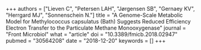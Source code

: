 +++
authors = ["Lieven C", "Petersen LAH", "Jørgensen SB", "Gernaey KV", "Herrgard MJ", "Sonnenschein N."]
title = "A Genome-Scale Metabolic Model for Methylococcus capsulatus (Bath) Suggests Reduced Efficiency Electron Transfer to the Particulate Methane Monooxygenase"
journal = "Front Microbiol"
what = "article"
doi = "10.3389/fmicb.2018.02947"
pubmed = "30564208"
date = "2018-12-20"
keywords = []
+++

